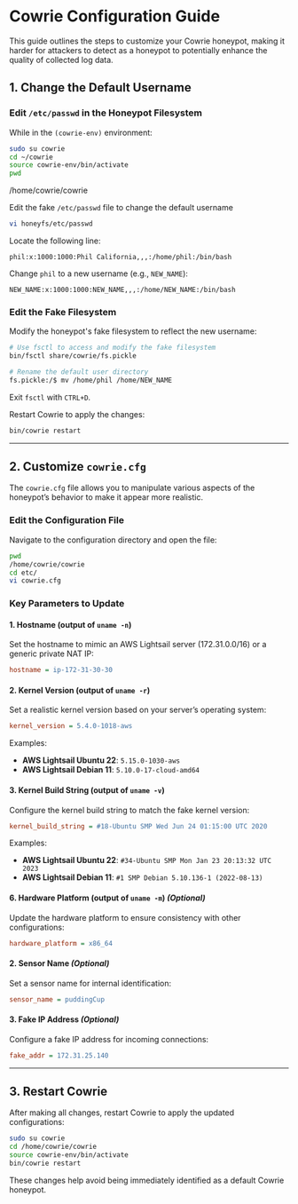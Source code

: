 # Cowrie Configuration Guide

This guide outlines the steps to customize your Cowrie honeypot, making it harder for attackers to detect as a honeypot to potentially enhance the quality of collected log data.

## 1. Change the Default Username

### Edit `/etc/passwd` in the Honeypot Filesystem
While in the `(cowrie-env)` environment:
```bash
sudo su cowrie
cd ~/cowrie
source cowrie-env/bin/activate
pwd
```
/home/cowrie/cowrie

Edit the fake `/etc/passwd` file to change the default username
```bash
vi honeyfs/etc/passwd
```
Locate the following line:
```plaintext
phil:x:1000:1000:Phil California,,,:/home/phil:/bin/bash
```
Change `phil` to a new username (e.g., `NEW_NAME`):
```plaintext
NEW_NAME:x:1000:1000:NEW_NAME,,,:/home/NEW_NAME:/bin/bash
```

### Edit the Fake Filesystem
Modify the honeypot's fake filesystem to reflect the new username:
```bash
# Use fsctl to access and modify the fake filesystem
bin/fsctl share/cowrie/fs.pickle

# Rename the default user directory
fs.pickle:/$ mv /home/phil /home/NEW_NAME
```
Exit `fsctl` with `CTRL+D`.

Restart Cowrie to apply the changes:
```bash
bin/cowrie restart
```

---

## 2. Customize `cowrie.cfg`

The `cowrie.cfg` file allows you to manipulate various aspects of the honeypot’s behavior to make it appear more realistic.

### Edit the Configuration File
Navigate to the configuration directory and open the file:
```bash
pwd
/home/cowrie/cowrie
cd etc/
vi cowrie.cfg
```

### Key Parameters to Update

#### 1. **Hostname (output of `uname -n`)**
Set the hostname to mimic an AWS Lightsail server (172.31.0.0/16) or a generic private NAT IP:
```ini
hostname = ip-172-31-30-30
```

#### 2. **Kernel Version (output of `uname -r`)**
Set a realistic kernel version based on your server’s operating system:
```ini
kernel_version = 5.4.0-1018-aws
```
Examples:
- **AWS Lightsail Ubuntu 22**: `5.15.0-1030-aws`
- **AWS Lightsail Debian 11**: `5.10.0-17-cloud-amd64`

#### 3. **Kernel Build String (output of `uname -v`)**
Configure the kernel build string to match the fake kernel version:
```ini
kernel_build_string = #18-Ubuntu SMP Wed Jun 24 01:15:00 UTC 2020
```
Examples:
- **AWS Lightsail Ubuntu 22**: `#34-Ubuntu SMP Mon Jan 23 20:13:32 UTC 2023`
- **AWS Lightsail Debian 11**: `#1 SMP Debian 5.10.136-1 (2022-08-13)`

#### 6. **Hardware Platform (output of `uname -m`)** *(Optional)*
Update the hardware platform to ensure consistency with other configurations:
```ini
hardware_platform = x86_64
```

#### 2. **Sensor Name** *(Optional)*
Set a sensor name for internal identification:
```ini
sensor_name = puddingCup
```

#### 3. **Fake IP Address** *(Optional)*
Configure a fake IP address for incoming connections:
```ini
fake_addr = 172.31.25.140
```

---

## 3. Restart Cowrie
After making all changes, restart Cowrie to apply the updated configurations:
```bash
sudo su cowrie
cd /home/cowrie/cowrie
source cowrie-env/bin/activate
bin/cowrie restart
```

These changes help avoid being immediately identified as a default Cowrie honeypot.